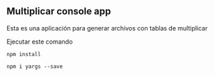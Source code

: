 

## Multiplicar console app

Esta es una aplicación para generar archivos con tablas de multiplicar

Ejecutar este comando

```
npm install

npm i yargs --save
```